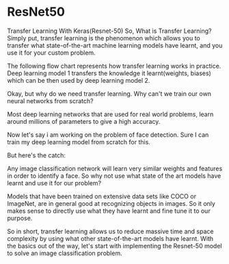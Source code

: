 # ResNet50
Transfer Learning With Keras(Resnet-50)
So, What is Transfer Learning?
Simply put, transfer learning is the phenomenon which allows you to transfer what state-of-the-art machine learning models have learnt, and you use it for your custom problem.

The following flow chart represents how transfer learning works in practice. Deep learning model 1 transfers the knowledge it learnt(weights, biases) which can be then used by deep learning model 2.
[](https://chroniclesofai.com/content/images/2021/07/image-10.png)

Okay, but why do we need transfer learning. Why can't we train our own neural networks from scratch?

Most deep learning networks that are used for real world problems, learn around millions of parameters to give a high accuracy.

Now let's say i am working on the problem of face detection. Sure I can train my deep learning model from scratch for this.

But here's the catch:

Any image classification network will learn very similar weights and features in order to identify a face.
So why not use what state of the art models have learnt and use it for our problem?

Models that have been trained on extensive data sets like COCO or ImageNet, are in general good at recognizing objects in images. So it only makes sense to directly use what they have learnt and fine tune it to our purpose.

So in short, transfer learning allows us to reduce massive time and space complexity by using what other state-of-the-art models have learnt.
With the basics out of the way, let's start with implementing the Resnet-50 model to solve an image classification problem.
